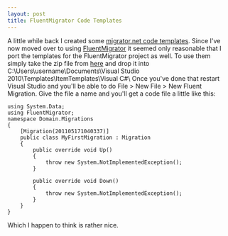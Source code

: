 ```yaml
---
layout: post
title: FluentMigrator Code Templates
---
```


A little while back I created some <a href="http://theoldsewingfactory.com/2010/09/30/migrator-net-code-templates/">migrator.net code templates</a>. Since I've now moved over to using <a href="https://github.com/schambers/fluentmigrator/">FluentMigrator</a> it seemed only reasonable that I port the templates for the FluentMigrator project as well. To use them simply take the zip file from <a href="https://github.com/ilivewithian/Fluent-Migrator-Code-Template/blob/master/Release/FluentMigratorTemplate.zip">here</a> and drop it into C:\Users\username\Documents\Visual Studio 2010\Templates\ItemTemplates\Visual C#\ Once you've done that restart Visual Studio and you'll be able to do File > New File > New Fluent Migration. Give the file a name and you'll get a code file a little like this:

    using System.Data;
	using FluentMigrator;
	namespace Domain.Migrations
	{
		[Migration(201105171040337)]
		public class MyFirstMigration : Migration
		{
			public override void Up()
			{
				throw new System.NotImplementedException();
			}
			
			public override void Down()
			{
			    throw new System.NotImplementedException();
			}
		}
	}

Which I happen to think is rather nice.